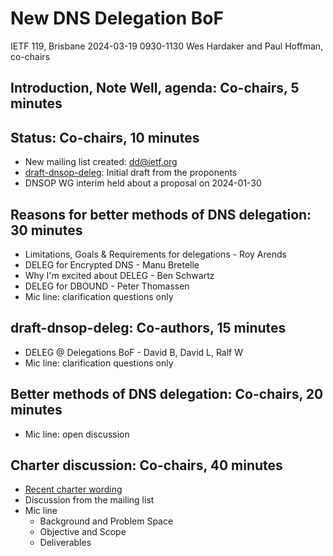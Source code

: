 # New DNS Delegation BoF
IETF 119, Brisbane
2024-03-19  0930-1130
Wes Hardaker and Paul Hoffman, co-chairs

## Introduction, Note Well, agenda: Co-chairs, 5 minutes

## Status: Co-chairs, 10 minutes
- New mailing list created: dd@ietf.org
- [draft-dnsop-deleg](https://datatracker.ietf.org/doc/draft-dnsop-deleg/): Initial draft from the proponents
- DNSOP WG interim held about a proposal on 2024-01-30

## Reasons for better methods of DNS delegation: 30 minutes
- Limitations, Goals & Requirements for delegations - Roy Arends
- DELEG for Encrypted DNS - Manu Bretelle
- Why I'm excited about DELEG - Ben Schwartz
- DELEG for DBOUND - Peter Thomassen
- Mic line: clarification questions only

## draft-dnsop-deleg: Co-authors, 15 minutes
- DELEG @ Delegations BoF - David B, David L, Ralf W
- Mic line: clarification questions only

## Better methods of DNS delegation: Co-chairs, 20 minutes
- Mic line: open discussion

## Charter discussion: Co-chairs, 40 minutes
- [Recent charter wording](https://datatracker.ietf.org/doc/slides-119-deleg-proposed-charter-as-of-2024-03-05/)
- Discussion from the mailing list
- Mic line
    - Background and Problem Space
    - Objective and Scope
    - Deliverables

